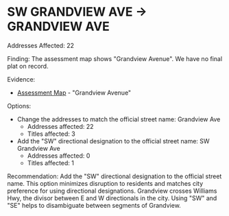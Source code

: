 # SW GRANDVIEW AVE -> GRANDVIEW AVE

Addresses Affected: 22

Finding: The assessment map shows "Grandview Avenue". We have no final plat on record.

Evidence:

- [Assessment Map](https://alt.co.josephine.or.us/webapps/assessor/fetch-filedata.php?filetype=byaccount&identifier=R340042&inline=true) - "Grandview Avenue"

Options:

- Change the addresses to match the official street name: Grandview Ave
  - Addresses affected: 22
  - Titles affected: 3
- Add the "SW" directional designation to the official street name: SW Grandview Ave
  - Addresses affected: 0
  - Titles affected: 1

Recommendation: Add the "SW" directional designation to the official street name. This option minimizes disruption to residents and matches city preference for using directional designations. Grandview crosses Williams Hwy, the divisor between E and W directionals in the city. Using "SW" and "SE" helps to disambiguate between segments of Grandview.
